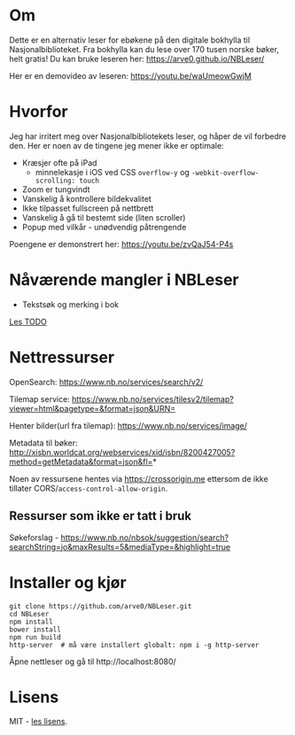 Om
==
Dette er en alternativ leser for ebøkene på den digitale bokhylla til Nasjonalbiblioteket. Fra bokhylla kan du lese over 170 tusen norske bøker, helt gratis! Du kan bruke leseren her: https://arve0.github.io/NBLeser/

Her er en demovideo av leseren: https://youtu.be/waUmeowGwjM

Hvorfor
=======
Jeg har irritert meg over Nasjonalbibliotekets leser, og håper de vil forbedre den. Her er noen av de tingene jeg mener ikke er optimale:

* Kræsjer ofte på iPad
    - minnelekasje i iOS ved CSS `overflow-y` og `-webkit-overflow-scrolling: touch`
* Zoom er tungvindt
* Vanskelig å kontrollere bildekvalitet
* Ikke tilpasset fullscreen på nettbrett
* Vanskelig å gå til bestemt side (liten scroller)
* Popup med vilkår - unødvendig påtrengende

Poengene er demonstrert her: https://youtu.be/zvQaJ54-P4s

# Nåværende mangler i NBLeser
* Tekstsøk og merking i bok

[Les TODO](TODO.md)

# Nettressurser
OpenSearch:
https://www.nb.no/services/search/v2/

Tilemap service:
https://www.nb.no/services/tilesv2/tilemap?viewer=html&pagetype=&format=json&URN=

Henter bilder(url fra tilemap):
https://www.nb.no/services/image/

Metadata til bøker:
http://xisbn.worldcat.org/webservices/xid/isbn/8200427005?method=getMetadata&format=json&fl=*

Noen av ressursene hentes via https://crossorigin.me ettersom de ikke tillater CORS/`access-control-allow-origin`.

## Ressurser som ikke er tatt i bruk
Søkeforslag - https://www.nb.no/nbsok/suggestion/search?searchString=jo&maxResults=5&mediaType=&highlight=true

# Installer og kjør
```
git clone https://github.com/arve0/NBLeser.git
cd NBLeser
npm install
bower install
npm run build
http-server  # må være installert globalt: npm i -g http-server
```
Åpne nettleser og gå til http://localhost:8080/

# Lisens
MIT - [les lisens](LICENSE.md).
